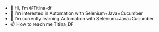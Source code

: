 - 👋 Hi, I’m @Titina-df
- 👀 I’m interested in Automation with Selenium+Java+Cucumber
- 🌱 I’m currently learning Automation with Selenium+Java+Cucumber
- 📫 How to reach me Titina_DF  

<!---
Titina-df/Titina-df is a ✨ special ✨ repository because its `README.md` (this file) appears on your GitHub profile.
You can click the Preview link to take a look at your changes.
--->
